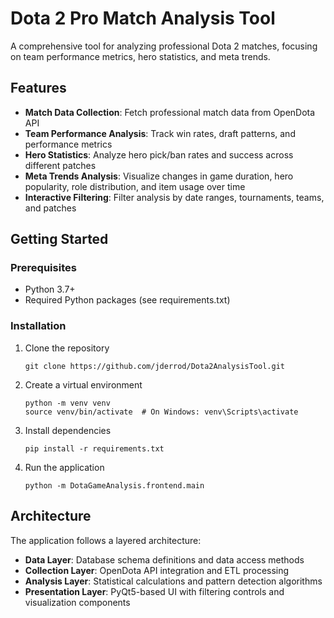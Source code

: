 # Dota 2 Pro Match Analysis Tool

A comprehensive tool for analyzing professional Dota 2 matches, focusing on team performance metrics, hero statistics, and meta trends.

## Features

- **Match Data Collection**: Fetch professional match data from OpenDota API
- **Team Performance Analysis**: Track win rates, draft patterns, and performance metrics
- **Hero Statistics**: Analyze hero pick/ban rates and success across different patches
- **Meta Trends Analysis**: Visualize changes in game duration, hero popularity, role distribution, and item usage over time
- **Interactive Filtering**: Filter analysis by date ranges, tournaments, teams, and patches

## Getting Started

### Prerequisites

- Python 3.7+
- Required Python packages (see requirements.txt)

### Installation

1. Clone the repository
   ```
   git clone https://github.com/jderrod/Dota2AnalysisTool.git
   ```

2. Create a virtual environment
   ```
   python -m venv venv
   source venv/bin/activate  # On Windows: venv\Scripts\activate
   ```

3. Install dependencies
   ```
   pip install -r requirements.txt
   ```

4. Run the application
   ```
   python -m DotaGameAnalysis.frontend.main
   ```

## Architecture

The application follows a layered architecture:
- **Data Layer**: Database schema definitions and data access methods
- **Collection Layer**: OpenDota API integration and ETL processing
- **Analysis Layer**: Statistical calculations and pattern detection algorithms
- **Presentation Layer**: PyQt5-based UI with filtering controls and visualization components

